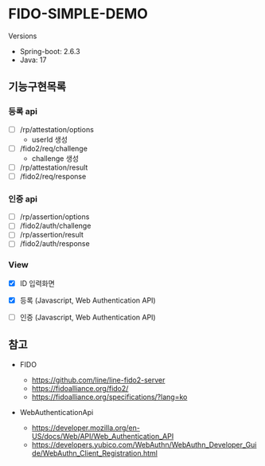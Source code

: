 # FIDO-SIMPLE-DEMO

Versions
- Spring-boot: 2.6.3
- Java: 17


## 기능구현목록

### 등록 api
- [ ] /rp/attestation/options
  - userId 생성
- [ ] /fido2/req/challenge
  - challenge 생성
- [ ] /rp/attestation/result
- [ ] /fido2/req/response

### 인증 api
- [ ] /rp/assertion/options
- [ ] /fido2/auth/challenge
- [ ] /rp/assertion/result
- [ ] /fido2/auth/response

### View
- [x] ID 입력화면
- [x] 등록 (Javascript, Web Authentication API)
- [ ] 인증 (Javascript, Web Authentication API)


## 참고

- FIDO
  - https://github.com/line/line-fido2-server
  - https://fidoalliance.org/fido2/
  - https://fidoalliance.org/specifications/?lang=ko

- WebAuthenticationApi
  - https://developer.mozilla.org/en-US/docs/Web/API/Web_Authentication_API
  - https://developers.yubico.com/WebAuthn/WebAuthn_Developer_Guide/WebAuthn_Client_Registration.html